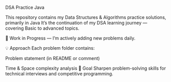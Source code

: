 DSA Practice  Java

This repository contains my Data Structures & Algorithms practice solutions, primarily in Java
It’s the continuation of my DSA learning journey — covering Basic to advanced topics.



🚧 Work in Progress — I’m actively adding new problems daily.

💡 Approach
Each problem folder contains:

Problem statement (in README or comment)

Time & Space complexity analysis
🎯 Goal
Sharpen problem-solving skills for technical interviews and competitive programming.
